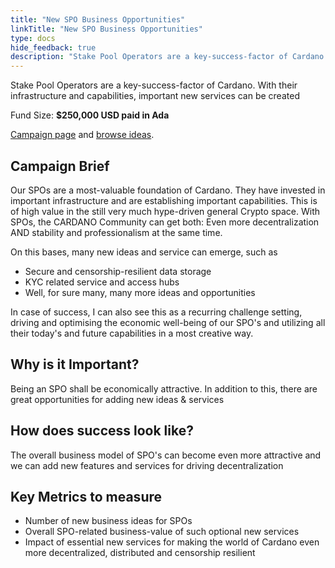 ```yaml
---
title: "New SPO Business Opportunities"
linkTitle: "New SPO Business Opportunities"
type: docs
hide_feedback: true
description: "Stake Pool Operators are a key-success-factor of Cardano. With their infrastructure and capabilities, important new services can be created"
---
```

Stake Pool Operators are a key-success-factor of Cardano. With their infrastructure and capabilities, important new services can be created

Fund Size: **$250,000 USD paid in Ada**

[Campaign page](https://cardano.ideascale.com/a/campaign-home/26245) and [browse ideas](https://cardano.ideascale.com/a/ideas/top/campaign-filter/byids/campaigns/26245/stage/unspecified).

## Campaign Brief
Our SPOs are a most-valuable foundation of Cardano. They have invested in important infrastructure and are establishing important capabilities. This is of high value in the still very much hype-driven general Crypto space. With SPOs, the CARDANO Community can get both: Even more decentralization AND stability and professionalism at the same time.

On this bases, many new ideas and service can emerge, such as

- Secure and censorship-resilient data storage
- KYC related service and access hubs
- Well, for sure many, many more ideas and opportunities

In case of success, I can also see this as a recurring challenge setting, driving and optimising the economic well-being of our SPO's and utilizing all their today's and future capabilities in a most creative way.

## Why is it Important?
Being an SPO shall be economically attractive. In addition to this, there are great opportunities for adding new ideas & services

## How does success look like?
The overall business model of SPO's can become even more attractive and we can add new features and services for driving decentralization
## Key Metrics to measure
- Number of new business ideas for SPOs
- Overall SPO-related business-value of such optional new services
- Impact of essential new services for making the world of Cardano even more decentralized, distributed and censorship resilient

